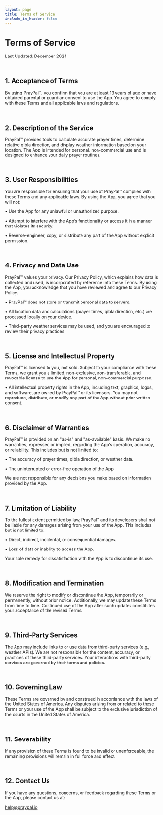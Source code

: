```yaml
---
layout: page
title: Terms of Service
include_in_header: false
---
```


# Terms of Service

Last Updated: December 2024

<br>

## 1. Acceptance of Terms

By using PrayPal™, you confirm that you are at least 13 years of age or have obtained parental or guardian consent to use the App. You agree to comply with these Terms and all applicable laws and regulations.

<br>

## 2. Description of the Service

PrayPal™ provides tools to calculate accurate prayer times, determine relative qibla direction, and display weather information based on your location. The App is intended for personal, non-commercial use and is designed to enhance your daily prayer routines.

<br>

## 3. User Responsibilities

You are responsible for ensuring that your use of PrayPal™ complies with these Terms and any applicable laws. By using the App, you agree that you will not:

• Use the App for any unlawful or unauthorized purpose.

• Attempt to interfere with the App’s functionality or access it in a manner that violates its security.

• Reverse-engineer, copy, or distribute any part of the App without explicit permission.

<br>

## 4. Privacy and Data Use

PrayPal™ values your privacy. Our Privacy Policy, which explains how data is collected and used, is incorporated by reference into these Terms. By using the App, you acknowledge that you have reviewed and agree to our Privacy Policy.

• PrayPal™ does not store or transmit personal data to servers.

• All location data and calculations (prayer times, qibla direction, etc.) are processed locally on your device.

• Third-party weather services may be used, and you are encouraged to review their privacy practices.

<br>

## 5. License and Intellectual Property

PrayPal™ is licensed to you, not sold. Subject to your compliance with these Terms, we grant you a limited, non-exclusive, non-transferable, and revocable license to use the App for personal, non-commercial purposes.

• All intellectual property rights in the App, including text, graphics, logos, and software, are owned by PrayPal™ or its licensors. You may not reproduce, distribute, or modify any part of the App without prior written consent.

<br>

## 6. Disclaimer of Warranties

PrayPal™ is provided on an "as-is" and "as-available" basis. We make no warranties, expressed or implied, regarding the App’s operation, accuracy, or reliability. This includes but is not limited to:

• The accuracy of prayer times, qibla direction, or weather data.

• The uninterrupted or error-free operation of the App.

We are not responsible for any decisions you make based on information provided by the App.

<br>

## 7. Limitation of Liability

To the fullest extent permitted by law, PrayPal™ and its developers shall not be liable for any damages arising from your use of the App. This includes but is not limited to:

• Direct, indirect, incidental, or consequential damages.

• Loss of data or inability to access the App.

Your sole remedy for dissatisfaction with the App is to discontinue its use.

<br>

## 8. Modification and Termination

We reserve the right to modify or discontinue the App, temporarily or permanently, without prior notice. Additionally, we may update these Terms from time to time. Continued use of the App after such updates constitutes your acceptance of the revised Terms.

<br>

## 9. Third-Party Services

The App may include links to or use data from third-party services (e.g., weather APIs). We are not responsible for the content, accuracy, or practices of these third-party services. Your interactions with third-party services are governed by their terms and policies.

<br>

## 10. Governing Law

These Terms are governed by and construed in accordance with the laws of the United States of America. Any disputes arising from or related to these Terms or your use of the App shall be subject to the exclusive jurisdiction of the courts in the United States of America.

<br>

## 11. Severability

If any provision of these Terms is found to be invalid or unenforceable, the remaining provisions will remain in full force and effect.

<br>

## 12. Contact Us

If you have any questions, concerns, or feedback regarding these Terms or the App, please contact us at:

<help@praypal.io>

